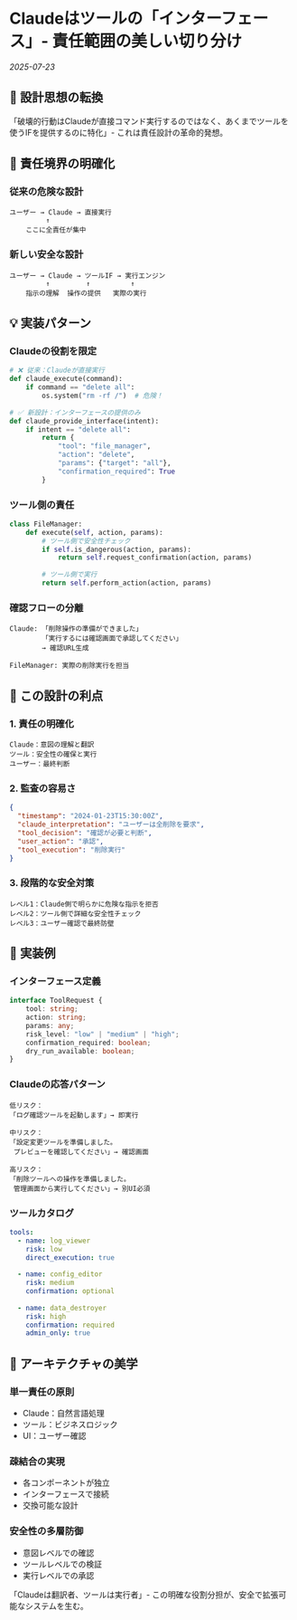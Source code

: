 # Claudeはツールの「インターフェース」- 責任範囲の美しい切り分け

*2025-07-23*

## 📝 設計思想の転換

「破壊的行動はClaudeが直接コマンド実行するのではなく、あくまでツールを使うIFを提供するのに特化」- これは責任設計の革命的発想。

## 🎯 責任境界の明確化

### 従来の危険な設計
```
ユーザー → Claude → 直接実行
         ↑
    ここに全責任が集中
```

### 新しい安全な設計
```
ユーザー → Claude → ツールIF → 実行エンジン
         ↑         ↑          ↑
    指示の理解  操作の提供   実際の実行
```

## 💡 実装パターン

### Claudeの役割を限定
```python
# ❌ 従来：Claudeが直接実行
def claude_execute(command):
    if command == "delete all":
        os.system("rm -rf /")  # 危険！
        
# ✅ 新設計：インターフェースの提供のみ
def claude_provide_interface(intent):
    if intent == "delete all":
        return {
            "tool": "file_manager",
            "action": "delete",
            "params": {"target": "all"},
            "confirmation_required": True
        }
```

### ツール側の責任
```python
class FileManager:
    def execute(self, action, params):
        # ツール側で安全性チェック
        if self.is_dangerous(action, params):
            return self.request_confirmation(action, params)
        
        # ツール側で実行
        return self.perform_action(action, params)
```

### 確認フローの分離
```
Claude: 「削除操作の準備ができました」
        「実行するには確認画面で承認してください」
        → 確認URL生成

FileManager: 実際の削除実行を担当
```

## 🚀 この設計の利点

### 1. 責任の明確化
```
Claude：意図の理解と翻訳
ツール：安全性の確保と実行
ユーザー：最終判断
```

### 2. 監査の容易さ
```json
{
  "timestamp": "2024-01-23T15:30:00Z",
  "claude_interpretation": "ユーザーは全削除を要求",
  "tool_decision": "確認が必要と判断",
  "user_action": "承認",
  "tool_execution": "削除実行"
}
```

### 3. 段階的な安全対策
```
レベル1：Claude側で明らかに危険な指示を拒否
レベル2：ツール側で詳細な安全性チェック
レベル3：ユーザー確認で最終防壁
```

## 🤔 実装例

### インターフェース定義
```typescript
interface ToolRequest {
    tool: string;
    action: string;
    params: any;
    risk_level: "low" | "medium" | "high";
    confirmation_required: boolean;
    dry_run_available: boolean;
}
```

### Claudeの応答パターン
```
低リスク：
「ログ確認ツールを起動します」→ 即実行

中リスク：
「設定変更ツールを準備しました。
 プレビューを確認してください」→ 確認画面

高リスク：
「削除ツールへの操作を準備しました。
 管理画面から実行してください」→ 別UI必須
```

### ツールカタログ
```yaml
tools:
  - name: log_viewer
    risk: low
    direct_execution: true
    
  - name: config_editor  
    risk: medium
    confirmation: optional
    
  - name: data_destroyer
    risk: high
    confirmation: required
    admin_only: true
```

## 🎯 アーキテクチャの美学

### 単一責任の原則
- Claude：自然言語処理
- ツール：ビジネスロジック
- UI：ユーザー確認

### 疎結合の実現
- 各コンポーネントが独立
- インターフェースで接続
- 交換可能な設計

### 安全性の多層防御
- 意図レベルでの確認
- ツールレベルでの検証
- 実行レベルでの承認

「Claudeは翻訳者、ツールは実行者」- この明確な役割分担が、安全で拡張可能なシステムを生む。